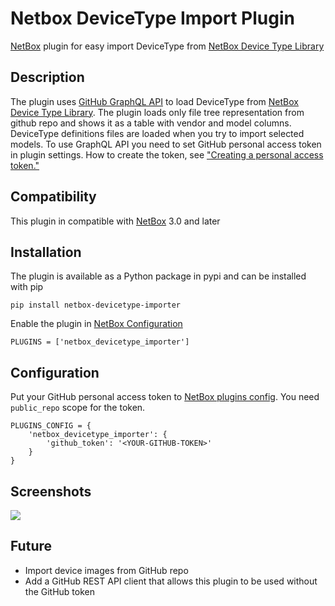 # Netbox DeviceType Import Plugin
[NetBox](https://github.com/netbox-community/netbox) plugin for easy import DeviceType from [NetBox Device Type Library](https://github.com/netbox-community/devicetype-library)

## Description
The plugin uses [GitHub GraphQL API](https://docs.github.com/en/graphql) to load DeviceType from [NetBox Device Type Library](https://github.com/netbox-community/devicetype-library). The plugin loads only file tree representation from github repo and shows it as a table with vendor and model columns. DeviceType definitions files are loaded when you try to import selected models.
To use GraphQL API you need to set GitHub personal access token in plugin settings. How to create the token, see ["Creating a personal access token."](https://docs.github.com/en/github/authenticating-to-github/creating-a-personal-access-token)

## Compatibility

This plugin in compatible with [NetBox](https://netbox.readthedocs.org/) 3.0 and later

## Installation

The plugin is available as a Python package in pypi and can be installed with pip

```
pip install netbox-devicetype-importer
```
Enable the plugin in [NetBox Configuration](https://netbox.readthedocs.io/en/stable/configuration/)
```
PLUGINS = ['netbox_devicetype_importer']
```

## Configuration
Put your GitHub personal access token to [NetBox plugins config](https://netbox.readthedocs.io/en/stable/configuration/optional-settings/#plugins_config).
You need `public_repo` scope for the token.

```
PLUGINS_CONFIG = {
    'netbox_devicetype_importer': {
        'github_token': '<YOUR-GITHUB-TOKEN>'
    }
}
```
## Screenshots

![](docs/img/import.gif) 

## Future 
* Import device images from GitHub repo
* Add a GitHub REST API client that allows this plugin to be used without the GitHub token

